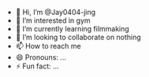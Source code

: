 - 👋 Hi, I’m @Jay0404-jing
- 👀 I’m interested in gym
- 🌱 I’m currently learning filmmaking
- 💞️ I’m looking to collaborate on nothing
- 📫 How to reach me 
- 😄 Pronouns: ...
- ⚡ Fun fact: ...

<!---
Jay0404-jing/Jay0404-jing is a ✨ special ✨ repository because its `README.md` (this file) appears on your GitHub profile.
You can click the Preview link to take a look at your changes.
--->
